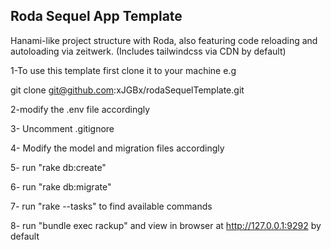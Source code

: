 ## Roda Sequel App Template

Hanami-like project structure with Roda, also featuring code reloading and autoloading via zeitwerk. (Includes tailwindcss via CDN by default)

1-To use this template first clone it to your machine e.g

git clone git@github.com:xJGBx/rodaSequelTemplate.git

2-modify the .env file accordingly

3- Uncomment .gitignore

4- Modify the model and migration files accordingly

5- run "rake db:create"

6- run  "rake db:migrate"

7- run "rake --tasks" to find available commands

8- run "bundle exec rackup" and view in browser at http://127.0.0.1:9292 by default